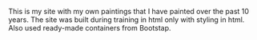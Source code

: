
This is my site with my own paintings that I have painted over the past 10 years. The site was built during training in html only with styling in html. Also used ready-made containers from Bootstap.
